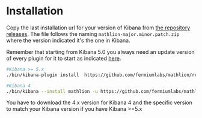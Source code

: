 # Installation

Copy the last installation url for your version of Kibana from [the repository releases](https://github.com/fermiumlabs/mathlion/releases/latest). The file follows the naming `mathlion-major.minor.patch.zip` where the version indicated it's the one in Kibana.

Remember that starting from Kibana 5.0 you always need an update version of every plugin for it to start as indicated [here](https://siren.solutions/in-kibana-5-all-your-plugins-will-break-at-each-and-every-update/).

```sh
#Kibana >= 5.x
./bin/kibana-plugin install  https://github.com/fermiumlabs/mathlion/releases/download/version_name/mathlion-major.minor.patch_for_kibana-major.minor.patch.zip

#Kibana 4
./bin/kibana --install mathlion -u https://github.com/fermiumlabs/mathlion/releases/download/version_name/mathlion-major.minor.patch_for_kibana-4.X.zip
```

You have to download the 4.x version for Kibana 4 and the specific version to match your Kibana version if you have Kibana >=5.x
